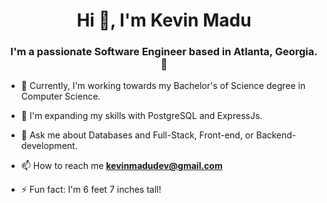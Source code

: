 <h1 align="center">Hi 👋, I'm Kevin Madu</h1>
<h3 align="center">I'm a passionate Software Engineer based in Atlanta, Georgia. 🌟
</h3>

- 🔭 Currently, I'm working towards my Bachelor's of Science degree in Computer Science.

- 🌱 I'm expanding my skills with PostgreSQL and ExpressJs.

- 💬 Ask me about Databases and Full-Stack, Front-end, or Backend-development.

- 📫 How to reach me **kevinmadudev@gmail.com**

- ⚡ Fun fact: I'm 6 feet 7 inches tall!
